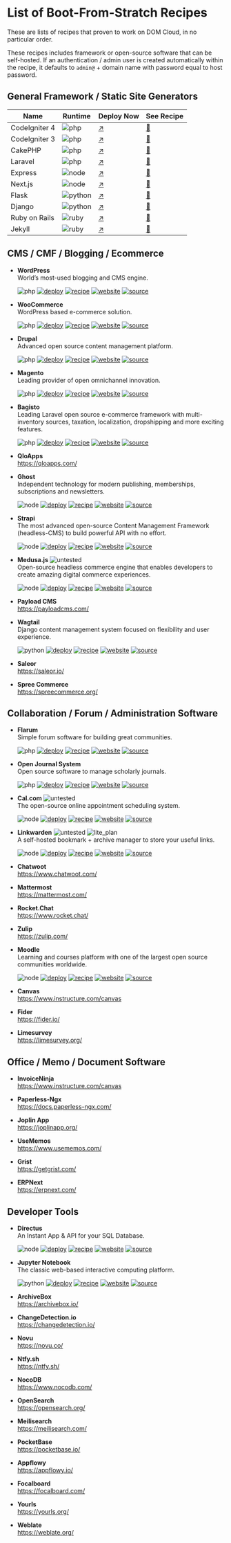 [deploy]: https://img.shields.io/badge/Deploy%20now%20-blue?style=flat-square
[recipe]: https://img.shields.io/badge/See%20recipe%20-darkviolet?style=flat-square
[website]: https://img.shields.io/badge/See%20website-darkgreen?style=flat-square
[source]: https://img.shields.io/badge/See%20source-dimgrey?style=flat-square
[php]: https://img.shields.io/badge/PHP-777BB4?style=flat-square&logo=php&logoColor=white
[node]: https://img.shields.io/badge/Node.js-43853D?style=flat-square&logo=node.js&logoColor=white
[python]: https://img.shields.io/badge/Python-14354C?style=flat-square&logo=python&logoColor=white
[ruby]: https://img.shields.io/badge/Ruby-CC342D?style=flat-square&logo=ruby&logoColor=white
[untested]: https://img.shields.io/badge/Untested-red?style=flat-square&logoColor=white
[lite_plan]: https://img.shields.io/badge/require%20plan-LITE-gold?style=flat-square&logoColor=white

# List of Boot-From-Stratch Recipes

These are lists of recipes that proven to work on DOM Cloud, in no particular order. 

These recipes includes framework or open-source software that can be self-hosted. If an authentication / admin user is created automatically within the recipe, it defaults to `admin@` + domain name with password equal to host password.

## General Framework / Static Site Generators

| Name  | Runtime | Deploy Now | See Recipe |
|---|---|---|---|
| CodeIgniter 4 | ![php] | [↗️](https://my.domcloud.co/start?from=https://raw.githubusercontent.com/domcloud/dom-templates/master/boot/codeigniter.yml) | [📜](./codeigniter.yml)
| CodeIgniter 3 | ![php] | [↗️](https://my.domcloud.co/start?from=https://raw.githubusercontent.com/domcloud/dom-templates/master/boot/codeigniter3.yml) | [📜](./codeigniter3.yml)
| CakePHP | ![php] | [↗️](https://my.domcloud.co/start?from=https://raw.githubusercontent.com/domcloud/dom-templates/master/boot/cakephp.yml) | [📜](./cakephp.yml)
| Laravel | ![php] | [↗️](https://my.domcloud.co/start?from=https://raw.githubusercontent.com/domcloud/dom-templates/master/boot/laravel.yml) | [📜](./laravel.yml)
| Express | ![node] | [↗️](https://my.domcloud.co/start?from=https://raw.githubusercontent.com/domcloud/dom-templates/master/boot/express.yml) | [📜](./express.yml)
| Next.js | ![node] | [↗️](https://my.domcloud.co/start?from=https://raw.githubusercontent.com/domcloud/dom-templates/master/boot/nextjs.yml) | [📜](./nextjs.yml)
| Flask | ![python] | [↗️](https://my.domcloud.co/start?from=https://raw.githubusercontent.com/domcloud/dom-templates/master/boot/flask.yml) | [📜](./flask.yml)
| Django | ![python] | [↗️](https://my.domcloud.co/start?from=https://raw.githubusercontent.com/domcloud/dom-templates/master/boot/django.yml) | [📜](./django.yml)
| Ruby on Rails | ![ruby] | [↗️](https://my.domcloud.co/start?from=https://raw.githubusercontent.com/domcloud/dom-templates/master/boot/rails.yml) | [📜](./rails.yml)
| Jekyll | ![ruby] | [↗️](https://my.domcloud.co/start?from=https://raw.githubusercontent.com/domcloud/dom-templates/master/boot/jekyl.yml) | [📜](./jekyll.yml)

## CMS / CMF / Blogging / Ecommerce

+ **WordPress**  
  World’s most-used blogging and CMS engine.

  ![php] [![deploy]](https://my.domcloud.co/start?from=https://raw.githubusercontent.com/domcloud/dom-templates/master/boot/wordpress.yml) [![recipe]](./wordpress.yml) [![website]](https://wordpress.org) [![source]](https://github.com/WordPress/wordpress-develop)

+ **WooCommerce**  
  WordPress based e-commerce solution.

  ![php] [![deploy]](https://my.domcloud.co/start?from=https://raw.githubusercontent.com/domcloud/dom-templates/master/boot/woocommerce.yml) [![recipe]](./wordpress.yml) [![website]](https://woo.com) [![source]](https://github.com/woocommerce/woocommerce)

+ **Drupal**  
  Advanced open source content management platform.

  ![php] [![deploy]](https://my.domcloud.co/start?from=https://raw.githubusercontent.com/domcloud/dom-templates/master/boot/drupal.yml) [![recipe]](./drupal.yml) [![website]](https://drupal.org/) [![source]](https://git.drupalcode.org/project/drupal)

+ **Magento**  
  Leading provider of open omnichannel innovation.

  ![php] [![deploy]](https://my.domcloud.co/start?from=https://raw.githubusercontent.com/domcloud/dom-templates/master/boot/magento.yml) [![recipe]](./magento.yml) [![website]](https://business.adobe.com/products/magento/open-source.html) [![source]](https://github.com/magento/magento2)

+ **Bagisto**  
  Leading Laravel open source e-commerce framework with multi-inventory sources, taxation, localization, dropshipping and more exciting features.

  ![php] [![deploy]](https://my.domcloud.co/start?from=https://raw.githubusercontent.com/domcloud/dom-templates/master/boot/bagisto.yml) [![recipe]](./bagisto.yml) [![website]](https://bagisto.com/) [![source]](https://github.com/bagisto/bagisto/)

+ **QloApps**  
  https://qloapps.com/

+ **Ghost**  
  Independent technology for modern publishing, memberships, subscriptions and newsletters.

  ![node] [![deploy]](https://my.domcloud.co/start?from=https://raw.githubusercontent.com/domcloud/dom-templates/master/boot/ghost.yml) [![recipe]](./ghost.yml) [![website]](https://ghost.org/) [![source]](https://github.com/TryGhost/Ghost)

+ **Strapi**  
  The most advanced open-source Content Management Framework (headless-CMS) to build powerful API with no effort.

  ![node] [![deploy]](https://my.domcloud.co/start?from=https://raw.githubusercontent.com/domcloud/dom-templates/master/boot/strapi.yml) [![recipe]](./strapi.yml) [![website]](https://strapi.io/) [![source]](https://github.com/strapi/strapi)

+ **Medusa.js** ![untested]  
  Open-source headless commerce engine that enables developers to create amazing digital commerce experiences.
  
  ![node] [![deploy]](https://my.domcloud.co/start?from=https://raw.githubusercontent.com/domcloud/dom-templates/master/boot/medusajs.yml) [![recipe]](./medusajs.yml) [![website]](https://medusajs.com/) [![source]](https://github.com/medusajs/medusa)

+ **Payload CMS**  
  https://payloadcms.com/

+ **Wagtail**  
  Django content management system focused on flexibility and user experience.

  ![python] [![deploy]](https://my.domcloud.co/start?from=https://raw.githubusercontent.com/domcloud/dom-templates/master/boot/wagtail.yml) [![recipe]](./wagtail.yml) [![website]](https://wagtail.io/) [![source]](https://github.com/wagtail/wagtail)

+ **Saleor**  
  https://saleor.io/

+ **Spree Commerce**  
  https://spreecommerce.org/

## Collaboration / Forum / Administration Software

+ **Flarum**  
  Simple forum software for building great communities.

  ![php] [![deploy]](https://my.domcloud.co/start?from=https://raw.githubusercontent.com/domcloud/dom-templates/master/boot/flarum.yml) [![recipe]](./flarum.yml) [![website]](https://flarum.org/) [![source]](https://github.com/flarum/flarum)

+ **Open Journal System**  
  Open source software to manage scholarly journals.

  ![php] [![deploy]](https://my.domcloud.co/start?from=https://raw.githubusercontent.com/domcloud/dom-templates/master/boot/ojs.yml) [![recipe]](./ojs.yml) [![website]](https://pkp.sfu.ca/software/ojs) [![source]](https://github.com/pkp/ojs)

+ **Cal.com** ![untested]  
  The open-source online appointment scheduling system.

  ![node] [![deploy]](https://my.domcloud.co/start?from=https://raw.githubusercontent.com/domcloud/dom-templates/master/boot/calcom.yml) [![recipe]](./calcom.yml) [![website]](https://cal.com/) [![source]]( https://github.com/calcom/cal.com)

+ **Linkwarden** ![untested] ![lite_plan]  
  A self-hosted bookmark + archive manager to store your useful links.
   
  ![node] [![deploy]](https://my.domcloud.co/start?from=https://raw.githubusercontent.com/domcloud/dom-templates/master/boot/linkwarden.yml) [![recipe]](./linkwarden.yml) [![website]](https://linkwarden.app/) [![source]](https://github.com/linkwarden/linkwarden)

+ **Chatwoot**  
  https://www.chatwoot.com/

+ **Mattermost**  
  https://mattermost.com/

+ **Rocket.Chat**  
  https://www.rocket.chat/

+ **Zulip**  
  https://zulip.com/

+ **Moodle**   
  Learning and courses platform with one of the largest open source communities worldwide.

  ![node] [![deploy]](https://my.domcloud.co/start?from=https://raw.githubusercontent.com/domcloud/dom-templates/master/boot/moodle.yml) [![recipe]](./moodle.yml) [![website]](https://moodle.org/) [![source]](https://git.in.moodle.com/moodle/moodle)

+ **Canvas**  
  https://www.instructure.com/canvas

+ **Fider**  
  https://fider.io/

+ **Limesurvey**  
  https://limesurvey.org/

## Office / Memo / Document Software

+ **InvoiceNinja**  
  https://www.instructure.com/canvas

+ **Paperless-Ngx**  
  https://docs.paperless-ngx.com/

+ **Joplin App**  
  https://joplinapp.org/

+ **UseMemos**  
  https://www.usememos.com/

+ **Grist**  
  https://getgrist.com/

+ **ERPNext**  
  https://erpnext.com/

## Developer Tools

+ **Directus**  
  An Instant App & API for your SQL Database.

  ![node] [![deploy]](https://my.domcloud.co/start?from=https://raw.githubusercontent.com/domcloud/dom-templates/master/boot/flarum.yml) [![recipe]](./flarum.yml) [![website]](https://directus.io/) [![source]](https://github.com/directus/directus)
  
+ **Jupyter Notebook**  
  The classic web-based interactive computing platform.

  ![python] [![deploy]](https://my.domcloud.co/start?from=https://raw.githubusercontent.com/domcloud/dom-templates/master/boot/jupyter.yml) [![recipe]](./jupyter.yml) [![website]](https://jupyter.org/) [![source]](https://github.com/jupyter/notebook)

+ **ArchiveBox**  
  https://archivebox.io/

+ **ChangeDetection.io**  
  https://changedetection.io/

+ **Novu**  
  https://novu.co/

+ **Ntfy.sh**  
  https://ntfy.sh/

+ **NocoDB**  
  https://www.nocodb.com/

+ **OpenSearch**  
  https://opensearch.org/

+ **Meilisearch**  
  https://meilisearch.com/

+ **PocketBase**  
  https://pocketbase.io/

+ **Appflowy**  
  https://appflowy.io/

+ **Focalboard**  
  https://focalboard.com/

+ **Yourls**  
  https://yourls.org/

+ **Weblate**  
  https://weblate.org/
